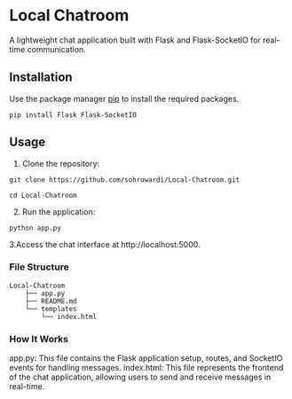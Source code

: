 # Local Chatroom

A lightweight chat application built with Flask and Flask-SocketIO for real-time communication.

## Installation

Use the package manager [pip](https://pip.pypa.io/en/stable/) to install the required packages.

```
pip install Flask Flask-SocketIO
```

## Usage
1. Clone the repository:
```
git clone https://github.com/sohrowardi/Local-Chatroom.git
```
```
cd Local-Chatroom
```

2. Run the application:
```
python app.py
```
3.Access the chat interface at http://localhost:5000.


### File Structure
```
Local-Chatroom
    ├── app.py
    ├── README.md
    └── templates
        └── index.html
```
### How It Works
app.py: This file contains the Flask application setup, routes, and SocketIO events for handling messages.
index.html: This file represents the frontend of the chat application, allowing users to send and receive messages in real-time.